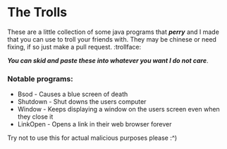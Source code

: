 # The Trolls
These are a little collection of some java programs that **_perry_** and I made that you can use to troll your friends with. They may be chinese or need fixing, if so just make a pull request. :trollface:

**_You can skid and paste these into whatever you want I do not care_**.


### Notable programs:
- Bsod - Causes a blue screen of death
- Shutdown - Shut downs the users computer
- Window - Keeps displaying a window on the users screen even when they close it
- LinkOpen - Opens a link in their web browser forever

Try not to use this for actual malicious purposes please :^)
